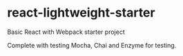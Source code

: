 # react-lightweight-starter
Basic React with Webpack starter project

Complete with testing Mocha, Chai and Enzyme for testing.
